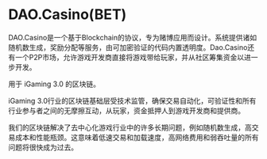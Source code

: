 # DAO.Casino(BET)

DAO.Casino是一个基于Blockchain的协议，专为赌博应用而设计。系统提供诸如随机数生成，奖励分配等服务，由可加密验证的代码内置透明度。Dao.Casino还有一个P2P市场，允许游戏开发商直接将游戏带给玩家，并从社区筹集资金以进一步开发。

用于 iGaming 3.0 的区块链。

iGaming 3.0行业的区块链基础层受技术监管，确保交易自动化，可验证性和所有行业参与者之间的无摩擦互动，从玩家，资金抵押人到游戏开发商和提供商。

我们的区块链解决了去中心化游戏行业中的许多长期问题，例如随机数生成，高交易成本和性能瓶颈。这意味着低速交易和加载速度，高网络费用和弱吞吐量的所有问题将很快成为过去。
